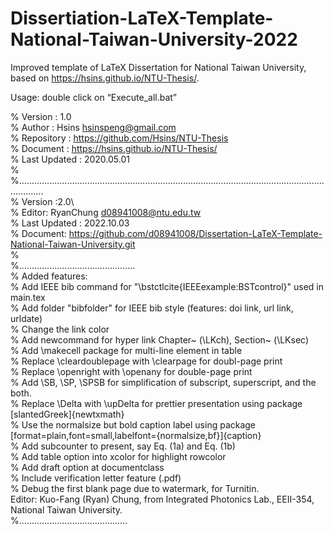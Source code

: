 # Dissertiation-LaTeX-Template-National-Taiwan-University-2022
Improved template of LaTeX Dissertation for National Taiwan University,  
based on https://hsins.github.io/NTU-Thesis/.

Usage: double click on “Execute_all.bat”  

% Version       : 1.0  
% Author        : Hsins <hsinspeng@gmail.com>  
% Repository    : https://github.com/Hsins/NTU-Thesis  
% Document      : https://hsins.github.io/NTU-Thesis/  
% Last Updated  : 2020.05.01  
%  
%......................................................................................................................................  
% Version   :2.0\\  
% Editor:   RyanChung <d08941008@ntu.edu.tw>  
% Last Updated : 2022.10.03  
% Document: https://github.com/d08941008/Dissertation-LaTeX-Template-National-Taiwan-University.git  
%  
%..............................................  
% Added features:  
% Add IEEE bib command for "\bstctlcite{IEEEexample:BSTcontrol}" used in main.tex  
% Add folder "bibfolder" for IEEE bib style (features: doi link, url link, urldate)  
% Change the link color  
% Add newcommand for hyper link Chapter~ (\LKch), Section~ (\LKsec)  
% Add \makecell package for multi-line element in table  
% Replace \cleardoublepage with \clearpage for doubl-page print  
% Replace \openright with \openany for double-page print  
% Add \SB, \SP, \SPSB for simplification of subscript, superscript, and the both.  
% Replace \Delta with \upDelta for prettier presentation using package [slantedGreek]{newtxmath}  
% Use the normalsize but bold caption label using package [format=plain,font=small,labelfont={normalsize,bf}]{caption}  
% Add subcounter to present, say Eq. (1a) and Eq. (1b)  
% Add table option into xcolor for highlight rowcolor  
% Add draft option at documentclass  
% Include verification letter feature (.pdf)  
% Debug the first blank page due to watermark, for Turnitin.  
Editor: Kuo-Fang (Ryan) Chung, from Integrated Photonics Lab., EEII-354, National Taiwan University.  
%...........................................
